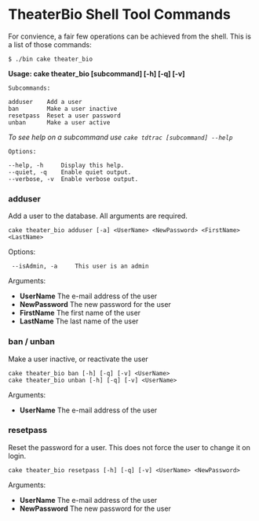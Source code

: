 # TheaterBio Shell Tool Commands

For convience, a fair few operations can be achieved from the shell. This is a list of those commands:

    $ ./bin cake theater_bio 

**Usage: cake theater_bio [subcommand] [-h] [-q] [-v]**

	Subcommands:

	adduser    Add a user
	ban        Make a user inactive
	resetpass  Reset a user password
	unban      Make a user active

_To see help on a subcommand use `cake tdtrac [subcommand] --help`_

	Options:

	--help, -h     Display this help.
	--quiet, -q    Enable quiet output.
	--verbose, -v  Enable verbose output.

	
### adduser

Add a user to the database.  All arguments are required.

    cake theater_bio adduser [-a] <UserName> <NewPassword> <FirstName> <LastName>


 Options:

     --isAdmin, -a     This user is an admin

Arguments:

 * __UserName__     The e-mail address of the user
 * __NewPassword__  The new password for the user
 * __FirstName__    The first name of the user
 * __LastName__     The last name of the user

### ban / unban

Make a user inactive, or reactivate the user

    cake theater_bio ban [-h] [-q] [-v] <UserName>
    cake theater_bio unban [-h] [-q] [-v] <UserName>

Arguments:

 * __UserName__     The e-mail address of the user

### resetpass

Reset the password for a user.  This does not force the user to change it on login. 

    cake theater_bio resetpass [-h] [-q] [-v] <UserName> <NewPassword>

Arguments:

 * __UserName__     The e-mail address of the user
 * __NewPassword__  The new password for the user

